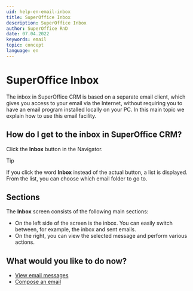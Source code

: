 ```yaml
---
uid: help-en-email-inbox
title: SuperOffice Inbox
description: SuperOffice Inbox
author: SuperOffice RnD
date: 07.04.2022
keywords: email
topic: concept
language: en
---
```


# SuperOffice Inbox

The inbox in SuperOffice CRM is based on a separate email client, which gives you access to your email via the Internet, without requiring you to have an email program installed locally on your PC. In this main topic we explain how to use this email facility.

## How do I get to the inbox in SuperOffice CRM?

Click the **Inbox** button in the Navigator.

> [!TIP]
> If you click the word **Inbox** instead of the actual button, a list is displayed. From the list, you can choose which email folder to go to.

## Sections

The **Inbox** screen consists of the following main sections:

* On the left side of the screen is the inbox. You can easily switch between, for example, the inbox and sent emails.
* On the right, you can view the selected message and perform various actions.

## What would you like to do now?

* [View email messages][1]
* [Compose an email][2]

<!-- Referenced links -->
[1]: preview.md
[2]: compose.md

<!-- Referenced images -->